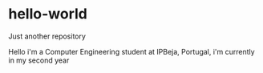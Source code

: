 # hello-world
Just another repository

Hello i'm a Computer Engineering student at IPBeja, Portugal, i'm currently in my second year
